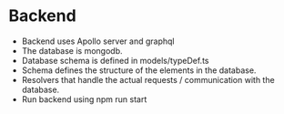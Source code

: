 # Backend

- Backend uses Apollo server and graphql
- The database is mongodb.
- Database schema is defined in models/typeDef.ts
- Schema defines the structure of the elements in the database.
- Resolvers that handle the actual requests / communication with the database.
- Run backend using npm run start
